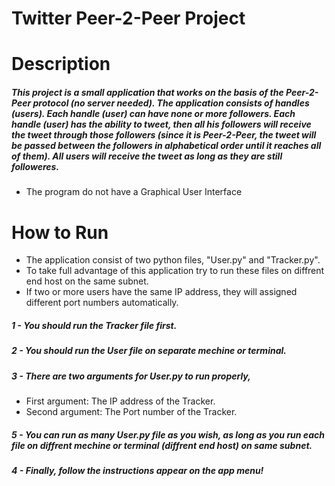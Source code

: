 # Twitter Peer-2-Peer Project


# Description 
##### This project is a small application that works on the basis of the Peer-2-Peer protocol (no server needed). The application consists of handles (users). Each handle (user) can have none or more followers. Each handle (user) has the ability to tweet, then all his followers will receive the tweet through those followers (since it is Peer-2-Peer, the tweet will be passed between the followers in alphabetical order until it reaches all of them). All users will receive the tweet as long as they are still followeres. 

* The program do not have a Graphical User Interface

# How to Run
* The application consist of two python files, "User.py" and "Tracker.py". 
* To take full advantage of this application try to run these files on diffrent end host on the same subnet. 
* If two or more users have the same IP address, they will assigned different port numbers automatically.

##### 1 - You should run the Tracker file first.
##### 2 - You should run the User file on separate mechine or terminal. 
##### 3 - There are two arguments for User.py to run properly, 
* First argument: The IP address of the Tracker.
* Second argument: The Port number of the Tracker. 
##### 5 - You can run as many User.py file as you wish, as long as you run each file on diffrent mechine or terminal (diffrent end host) on same subnet.
##### 4 - Finally, follow the instructions appear on the app menu! 
